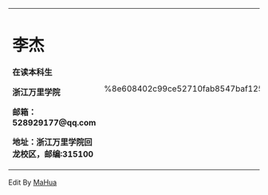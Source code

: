 
<html lang="en"><head>
    <meta charset="UTF-8">
  </head>
<body marginheight="0"><p></p><table border="0">
  <tbody><tr>
    <td width="75%">
      <h1>李杰</h1>
      <p><b>在读本科生</b></p>
      <p><b>浙江万里学院</b></p>
      <p><b>邮箱：528929177@qq.com</b></p>
      <p><b>地址：浙江万里学院回龙校区，邮编:315100
    </b></p></td>
    <td width="25%" <img="" src="/zhengjianzhao.jpg">      %8e608402c99ce52710fab8547baf1253.bmp
    </td>
  </tr>
</tbody></table>
Edit By <a href="http://mahua.jser.me">MaHua</a><p></p>
</body></html>

